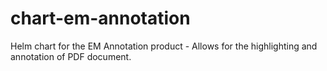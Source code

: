 # chart-em-annotation
Helm chart for the EM Annotation product - Allows for the highlighting and annotation of PDF document.
